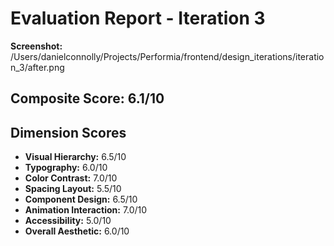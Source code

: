 # Evaluation Report - Iteration 3

**Screenshot:** /Users/danielconnolly/Projects/Performia/frontend/design_iterations/iteration_3/after.png

## Composite Score: 6.1/10

## Dimension Scores

- **Visual Hierarchy:** 6.5/10
- **Typography:** 6.0/10
- **Color Contrast:** 7.0/10
- **Spacing Layout:** 5.5/10
- **Component Design:** 6.5/10
- **Animation Interaction:** 7.0/10
- **Accessibility:** 5.0/10
- **Overall Aesthetic:** 6.0/10

